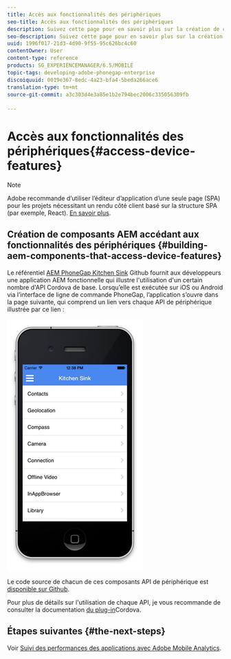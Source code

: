```yaml
---
title: Accès aux fonctionnalités des périphériques
seo-title: Accès aux fonctionnalités des périphériques
description: Suivez cette page pour en savoir plus sur la création de composants AEM qui accèdent aux fonctionnalités des périphériques. Le référentiel Github d'AEM PhoneGap Kitchen Sink fournit aux développeurs une application AEM fonctionnelle qui illustre l'utilisation d'un certain nombre d'API Cordova de base.
seo-description: Suivez cette page pour en savoir plus sur la création de composants AEM qui accèdent aux fonctionnalités des périphériques. Le référentiel Github d'AEM PhoneGap Kitchen Sink fournit aux développeurs une application AEM fonctionnelle qui illustre l'utilisation d'un certain nombre d'API Cordova de base.
uuid: 1996f017-21d3-4d90-9f55-95c626bc4c60
contentOwner: User
content-type: reference
products: SG_EXPERIENCEMANAGER/6.5/MOBILE
topic-tags: developing-adobe-phonegap-enterprise
discoiquuid: 0019e367-8edc-4a23-bfa4-5beda266ace6
translation-type: tm+mt
source-git-commit: a3c303d4e3a85e1b2e794bec2006c335056309fb

---
```



# Accès aux fonctionnalités des périphériques{#access-device-features}

>[!NOTE]
>
>Adobe recommande d’utiliser l’éditeur d’application d’une seule page (SPA) pour les projets nécessitant un rendu côté client basé sur la structure SPA (par exemple, React). [En savoir plus](/help/sites-developing/spa-overview.md).

## Création de composants AEM accédant aux fonctionnalités des périphériques {#building-aem-components-that-access-device-features}

Le référentiel [AEM PhoneGap Kitchen Sink](https://github.com/blefebvre/aem-phonegap-kitchen-sink) Github fournit aux développeurs une application AEM fonctionnelle qui illustre l&#39;utilisation d&#39;un certain nombre d&#39;API Cordova de base. Lorsqu’elle est exécutée sur iOS ou Android via l’interface de ligne de commande PhoneGap, l’application s’ouvre dans la page suivante, qui comprend un lien vers chaque API de périphérique illustrée par ce lien :

![chlimage_1-107](assets/chlimage_1-107.png)

Le code source de chacun de ces composants API de périphérique est [disponible sur Github](https://github.com/blefebvre/aem-phonegap-kitchen-sink/tree/master/content/src/main/content/jcr_root/apps/brucelefebvre/kitchen-sink/components).

Pour plus de détails sur l&#39;utilisation de chaque API, je vous recommande de consulter la documentation [du plug-in](https://docs.phonegap.com/en/4.0.0/cordova_plugins_pluginapis.md.html)Cordova.

## Étapes suivantes {#the-next-steps}

Voir [Suivi des performances des applications avec Adobe Mobile Analytics](/help/mobile/phonegap-intro-to-app-analytics.md).
